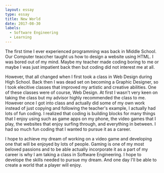 ```yaml
---
layout: essay
type: essay
title: New World
date: 2017-08-30
labels:
  - Software Engineering
  - Learning
---
```


  The first time I ever experienced programming was back in Middle School. Our Computer teaccher taught us how to design a website using HTML. I was bored out of my mind. Maybe my teacher made coding boring to me or maybe I was just impatient back then but coding did not interest me at all. 
  
  However, that all changed when I first took a class in Web Design during High School. Back then I was dead set on becoming a Graphic Designer, so I took elecitive classes that improved my artistic and creative abilities. One of these classes were of course, Web Design. At first I wasn't very keen on taking the class but my advisor highly recommended the class to me. However once I got into class and actually did some of my own work instead of just copying and following the teacher's example, I actually had lots of fun coding. I realized that coding is building blocks for many things that I enjoy using such as game apps on my phone, the video games that I play, the websites that enjoy surfing through, and everything in between. I had so much fun coding that I wanted to pursue it as a career. 

  I hope to achieve my dream of working on a video game and developing one that will be enjoyed by lots of people. Gaming is one of my most beloved passions and to be able actually incorporate it as a part of my career is why I am taking  a class in Software Engineering. I hope to develope the skills needed to pursue my dream. And one day I'll be able to create a world that a player will enjoy. 
